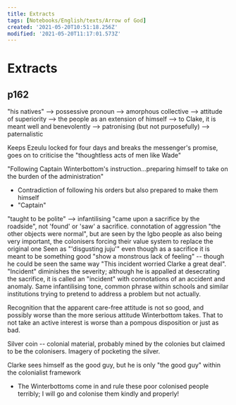 ```yaml
---
title: Extracts
tags: [Notebooks/English/texts/Arrow of God]
created: '2021-05-20T10:51:18.256Z'
modified: '2021-05-20T11:17:01.573Z'
---
```


# Extracts
## p162
"his natives"
--> possessive pronoun 
--> amorphous collective
--> attitude of superiority
--> the people as an extension of himself
--> to Clake, it is meant well and benevolently
--> patronising (but not purposefully)
--> paternalistic

Keeps Ezeulu locked for four days and breaks the messenger's promise, goes on to criticise the "thoughtless acts of men like Wade"



"Following Captain Winterbottom's instruction...preparing himself to take on the burden of the administration"
- Contradiction of following his orders but also prepared to make them himself
- "Captain"

"taught to be polite" --> infantilising
"came upon a sacrifice by the roadside", not 'found' or 'saw' a sacrifice. connotation of aggression
"the other objects were normal", but are seen by the Igbo people as also being very important, the colonisers forcing their value system to replace the original one
Seen as "'disgusting juju'" even though as a sacrifice it is meant to be something good
"show a monstrous lack of feeling" -- though he could be seen the same way
"This incident worried Clarke a great deal". "Incident" diminishes the severity; although he is appalled at desecrating the sacrifice, it is called an "incident" with connotations of an accident and anomaly. Same infantilising tone, common phrase within schools and similar institutions trying to pretend to address a problem but not actually.

Recognition that the apparent care-free attitude is not so good, and possibly worse than the more serious attitude Winterbottom takes. That to not take an active interest is worse than a pompous disposition or just as bad.

Silver coin -- colonial material, probably mined by the colonies but claimed to be the colonisers. Imagery of pocketing the silver.

Clarke sees himself as the good guy, but he is only "the good guy" within the colonialist framework
- The Winterbottoms come in and rule these poor colonised people terribly; I will go and colonise them kindly and properly!


